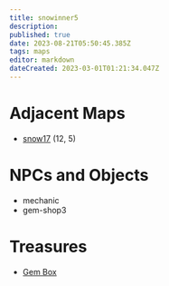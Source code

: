 ```yaml
---
title: snowinner5
description: 
published: true
date: 2023-08-21T05:50:45.385Z
tags: maps
editor: markdown
dateCreated: 2023-03-01T01:21:34.047Z
---
```


# Adjacent Maps
 * [snow17](/maps/snow17) (12, 5)

# NPCs and Objects
 * mechanic
 * gem-shop3

# Treasures
 * [Gem Box](/items/gem-box)

